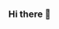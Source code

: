 ### Hi there 👋

<!--
**librogrande/librogrande** is a ✨ _special_ ✨ repository because its `README.md` (this file) appears on your GitHub profile.

Here are some ideas to get you started:

- 🔭 I’m currently working on librogrande.github.io/BSU
- 🌱 I’m currently learning how to make friends
- 👯 I’m looking to collaborate on librogrande.github.io
- 🤔 I’m looking for help with Not much
- 💬 Ask me about Anything
- 📫 How to reach me: dexterhgamer2008@gmail.com
- 😄 Pronouns: he/him
- ⚡ Fun fact: Most fun facts aren't very fun
-->
